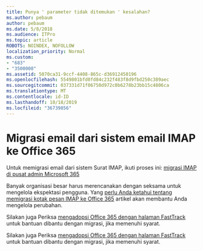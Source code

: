 ```yaml
---
title: Punya ' parameter tidak ditemukan ' kesalahan?
ms.author: pebaum
author: pebaum
ms.date: 5/8/2018
ms.audience: ITPro
ms.topic: article
ROBOTS: NOINDEX, NOFOLLOW
localization_priority: Normal
ms.custom:
- "683"
- "3500008"
ms.assetid: 5070ca31-9ccf-4408-865c-d36912450196
ms.openlocfilehash: 5549801bfd0fd84c232f483f8d9fbd250c389aec
ms.sourcegitcommit: 037331d71f06750d972c0b6278b23bb15c4806ca
ms.translationtype: MT
ms.contentlocale: id-ID
ms.lasthandoff: 10/18/2019
ms.locfileid: "36739856"
---
```

# <a name="migrating-email-from-imap-email-system-to-office-365"></a>Migrasi email dari sistem email IMAP ke Office 365

Untuk memigrasi email dari sistem Surat IMAP, ikuti proses ini: [migrasi IMAP di pusat admin Microsoft 365](https://docs.microsoft.com/Exchange/mailbox-migration/migrating-imap-mailboxes/imap-migration-in-the-admin-center)
  
Banyak organisasi besar harus merencanakan dengan seksama untuk mengelola ekspektasi pengguna. Yang [perlu Anda ketahui tentang memigrasi kotak pesan IMAP ke Office 365](https://docs.microsoft.com/Exchange/mailbox-migration/migrating-imap-mailboxes/migrating-imap-mailboxes) artikel akan membantu Anda mengelola perubahan.

Silakan juga Periksa [mengadopsi Office 365 dengan halaman FastTrack](https://www.microsoft.com/fasttrack/microsoft-365/office-365) untuk bantuan dibantu dengan migrasi, jika memenuhi syarat.
  

Silakan juga Periksa [mengadopsi Office 365 dengan halaman FastTrack](https://www.microsoft.com/fasttrack/microsoft-365/office-365) untuk bantuan dibantu dengan migrasi, jika memenuhi syarat.
  